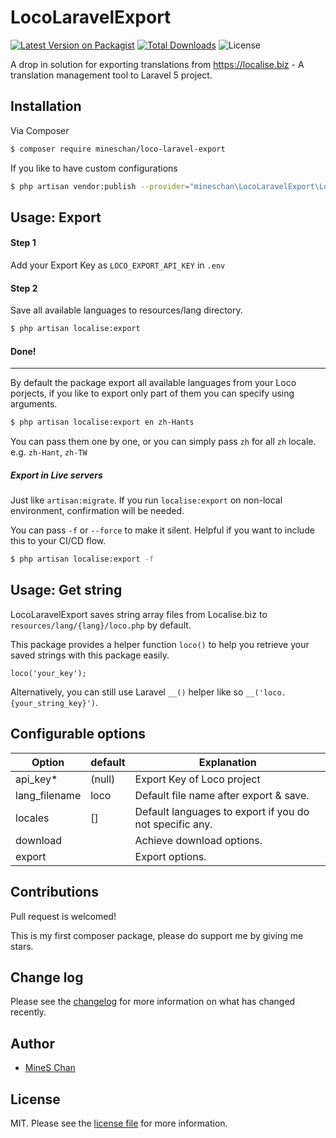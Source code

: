 # LocoLaravelExport

[![Latest Version on Packagist][ico-version]][link-packagist]
[![Total Downloads][ico-downloads]][link-downloads]
![License][ico-license]

A drop in solution for exporting translations from https://localise.biz - A translation management tool to Laravel 5 project.

## Installation

Via Composer

``` bash
$ composer require mineschan/loco-laravel-export
```

If you like to have custom configurations

``` bash
$ php artisan vendor:publish --provider="mineschan\LocoLaravelExport\LocoLaravelExportServiceProvider"
```

## Usage: Export

#### Step 1

Add your Export Key as `LOCO_EXPORT_API_KEY` in `.env`


#### Step 2
Save all available languages to resources/lang directory.

``` bash
$ php artisan localise:export
```

#### Done!

---

By default the package export all available languages from your Loco porjects, if you like to export only 
part of them you can specify using arguments.

``` bash
$ php artisan localise:export en zh-Hants 
```

You can pass them one by one, or you can simply pass `zh` for all `zh` locale. e.g. `zh-Hant`, `zh-TW` 



##### Export in Live servers
Just like `artisan:migrate`. If you run `localise:export` on non-local environment, confirmation will be needed.

You can pass `-f` or `--force` to make it silent. Helpful if you want to include this to your CI/CD flow.  

``` bash
$ php artisan localise:export -f
```

## Usage: Get string

LocoLaravelExport saves string array files from Localise.biz to `resources/lang/{lang}/loco.php` by default.

This package provides a helper function `loco()` to help you retrieve your saved strings with this package easily.

```
loco('your_key');
```

Alternatively, you can still use Laravel `__()` helper like so `__('loco.{your_string_key}')`.


## Configurable options

Option | default |Explanation
------- | ------- | ------
api_key* | (null) | Export Key of Loco project
lang_filename | loco | Default file name after export & save.
locales | [] | Default languages to export if you do not specific any.
download|  |Achieve download options.
export  |  |Export options.

## Contributions

Pull request is welcomed!

This is my first composer package, please do support me by giving me stars.


## Change log

Please see the [changelog](changelog.md) for more information on what has changed recently.

## Author

- [MineS Chan][link-author]

## License

MIT. Please see the [license file](license.md) for more information.

[ico-version]: https://img.shields.io/packagist/v/mineschan/loco-laravel-export.svg?style=flat
[ico-downloads]: https://img.shields.io/packagist/dt/mineschan/loco-laravel-export.svg?style=flat
[ico-travis]: https://img.shields.io/travis/mineschan/loco-laravel-export/master.svg?style=flat
[ico-styleci]: https://styleci.io/repos/12345678/shield
[ico-license]: https://img.shields.io/github/license/mineschan/LocoLaravelExport.svg?style=flat

[link-packagist]: https://packagist.org/packages/mineschan/loco-laravel-export
[link-downloads]: https://packagist.org/packages/mineschan/loco-laravel-export
[link-travis]: https://travis-ci.org/mineschan/loco-laravel-export
[link-styleci]: https://styleci.io/repos/12345678
[link-author]: https://github.com/mineschan
[link-contributors]: ../../contributors
